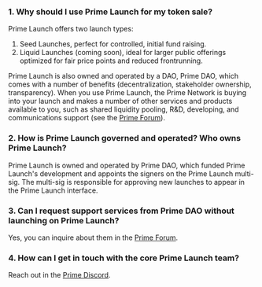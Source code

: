 ### 1. Why should I use Prime Launch for my token sale?
Prime Launch offers two launch types:
1. Seed Launches, perfect for controlled, initial fund raising.
2. Liquid Launches (coming soon), ideal for larger public offerings optimized for fair price points and reduced frontrunning.

Prime Launch is also owned and operated by a DAO, Prime DAO, which comes with a number of benefits (decentralization, stakeholder ownership, transparency). When you use Prime Launch, the Prime Network is buying into your launch and makes a number of other services and products available to you, such as shared liquidity pooling, R&D, developing, and communications support (see the <a href="https://daotalk.org/c/primedao/38" target="_blank" rel="noopener noreferrer">Prime Forum</a>).

### 2. How is Prime Launch governed and operated? Who owns Prime Launch?
Prime Launch is owned and operated by Prime DAO, which funded Prime Launch's development and appoints the signers on the Prime Launch multi-sig. The multi-sig is responsible for approving new launches to appear in the Prime Launch interface.

### 3. Can I request support services from Prime DAO without launching on Prime Launch?
Yes, you can inquire about them in the <a href="https://daotalk.org/c/primedao/38" target="_blank" rel="noopener noreferrer">Prime Forum</a>.

### 4. How can I get in touch with the core Prime Launch team?
Reach out in the <a href="https://discord.com/invite/x8v59pG" target="_blank" rel="noopener noreferrer">Prime Discord</a>.